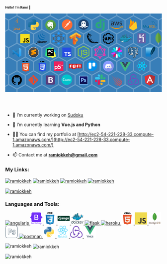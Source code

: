 <h1 style="font-size:10px">Hello! I'm Rami 👋</h1>

[![Social banner for ramiokkeh](https://github.com/RamiOkkeh/RamiOkkeh/blob/main/header.png)](http://ec2-54-221-228-33.compute-1.amazonaws.com/)

<br/>
<br/>

- 🔭 I’m currently working on [Sudoku](https://github.com/PurpleWitch/Sudoku)

- 🌱 I’m currently learning **Vue.js and Python**

- 👨‍💻 You can find my portfolio at [http://ec2-54-221-228-33.compute-1.amazonaws.com/](http://ec2-54-221-228-33.compute-1.amazonaws.com/)

- 📫 Contact me at **ramiokkeh@gmail.com**

<h3 align="left">My Links:</h3>
<p align="left">
<a href="https://linkedin.com/in/ramiokkeh" target="blank"><img align="center" src="https://cdn.jsdelivr.net/npm/simple-icons@3.0.1/icons/linkedin.svg" alt="ramiokkeh" height="30" width="40" /></a>
<a href="https://www.codewars.com/users/RamiOkkeh" target="blank"><img align="center" src="https://cdn4.iconfinder.com/data/icons/logos-brands-5/24/codewars-512.png" alt="ramiokkeh" height="30" width="40" /></a>
<a href="https://www.hackerrank.com/ramiokkeh" target="blank"><img align="center" src="https://cdn.jsdelivr.net/npm/simple-icons@3.0.1/icons/hackerrank.svg" alt="ramiokkeh" height="30" width="40" /></a>
<a href="https://www.leetcode.com/ramiokkeh" target="blank"><img align="center" src="https://cdn.jsdelivr.net/npm/simple-icons@3.0.1/icons/leetcode.svg" alt="ramiokkeh" height="30" width="40" /></a>
</p>
<a href="https://drive.google.com/file/d/1krpiqvjt6ArlFzhI13XRfqOLY1L15lPv/view?usp=sharing" target="blank"><img align="center" src="https://img.icons8.com/ios/452/parse-from-clipboard.png" alt="ramiokkeh" height="40" width="30" /></a>
</p>

<h3 align="left">Languages and Tools:</h3>
<p align="left"> <a href="https://angular.io" target="_blank"> <img src="http://angular.kr/assets/images/logos/angular/angular.png" alt="angularjs" width="40" height="40"/> </a> <a href="https://getbootstrap.com" target="_blank"> <img src="https://raw.githubusercontent.com/devicons/devicon/master/icons/bootstrap/bootstrap-plain-wordmark.svg" alt="bootstrap" width="40" height="40"/> </a> <a href="https://www.w3schools.com/css/" target="_blank"> <img src="https://raw.githubusercontent.com/devicons/devicon/master/icons/css3/css3-original-wordmark.svg" alt="css3" width="40" height="40"/> </a> <a href="https://www.djangoproject.com/" target="_blank"> <img src="https://raw.githubusercontent.com/devicons/devicon/master/icons/django/django-original.svg" alt="django" width="40" height="40"/> </a> <a href="https://www.docker.com/" target="_blank"> <img src="https://raw.githubusercontent.com/devicons/devicon/master/icons/docker/docker-original-wordmark.svg" alt="docker" width="40" height="40"/> </a> <a href="https://flask.palletsprojects.com/" target="_blank"> <img src="https://www.vectorlogo.zone/logos/pocoo_flask/pocoo_flask-icon.svg" alt="flask" width="40" height="40"/> </a> <a href="https://heroku.com" target="_blank"> <img src="https://www.vectorlogo.zone/logos/heroku/heroku-icon.svg" alt="heroku" width="40" height="40"/> </a> <a href="https://www.w3.org/html/" target="_blank"> <img src="https://raw.githubusercontent.com/devicons/devicon/master/icons/html5/html5-original-wordmark.svg" alt="html5" width="40" height="40"/> </a> <a href="https://developer.mozilla.org/en-US/docs/Web/JavaScript" target="_blank"> <img src="https://raw.githubusercontent.com/devicons/devicon/master/icons/javascript/javascript-original.svg" alt="javascript" width="40" height="40"/> </a> <a href="https://www.mongodb.com/" target="_blank"> <img src="https://raw.githubusercontent.com/devicons/devicon/master/icons/mongodb/mongodb-original-wordmark.svg" alt="mongodb" width="40" height="40"/> </a> <a href="https://www.photoshop.com/en" target="_blank"> <img src="https://raw.githubusercontent.com/devicons/devicon/master/icons/photoshop/photoshop-line.svg" alt="photoshop" width="40" height="40"/> </a> <a href="https://postman.com" target="_blank"> <img src="https://www.vectorlogo.zone/logos/getpostman/getpostman-icon.svg" alt="postman" width="40" height="40"/> </a> <a href="https://www.python.org" target="_blank"> <img src="https://raw.githubusercontent.com/devicons/devicon/master/icons/python/python-original.svg" alt="python" width="40" height="40"/> </a> <a href="https://reactjs.org/" target="_blank"> <img src="https://raw.githubusercontent.com/devicons/devicon/master/icons/react/react-original-wordmark.svg" alt="react" width="40" height="40"/> </a> <a href="https://redux.js.org" target="_blank"> <img src="https://raw.githubusercontent.com/devicons/devicon/master/icons/redux/redux-original.svg" alt="redux" width="40" height="40"/> </a> <a href="https://vuejs.org/" target="_blank"> <img src="https://raw.githubusercontent.com/devicons/devicon/master/icons/vuejs/vuejs-original-wordmark.svg" alt="vuejs" width="40" height="40"/> </a> </p>

<p><img align="left" src="https://github-readme-stats.vercel.app/api/top-langs?username=ramiokkeh&show_icons=true&locale=en&layout=compact" alt="ramiokkeh" /></p>

<p>&nbsp;<img align="center" src="https://github-readme-stats.vercel.app/api?username=ramiokkeh&show_icons=true&locale=en" alt="ramiokkeh" /></p>

<p><img align="center" src="https://github-readme-streak-stats.herokuapp.com/?user=ramiokkeh&" alt="ramiokkeh" /></p>

<!--
**RamiOkkeh/RamiOkkeh** is a ✨ _special_ ✨ repository because its `README.md` (this file) appears on your GitHub profile.

Here are some ideas to get you started:

- 🔭 I’m currently working on ...
- 🌱 I’m currently learning ...
- 👯 I’m looking to collaborate on ...
- 🤔 I’m looking for help with ...
- 💬 Ask me about ...
- 📫 How to reach me: ...
- 😄 Pronouns: ...
- ⚡ Fun fact: ...
-->
